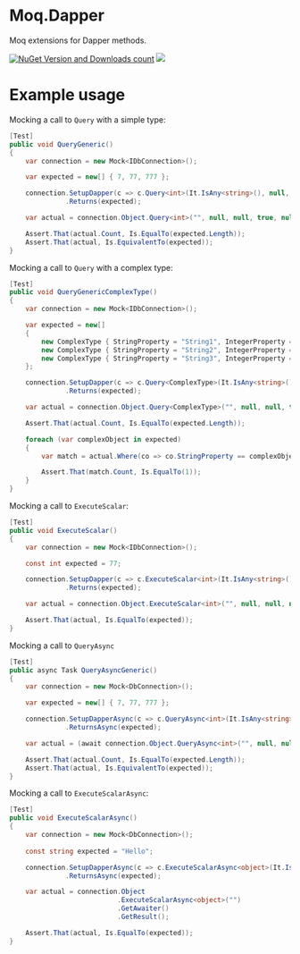 # Moq.Dapper
Moq extensions for Dapper methods.

[![NuGet Version and Downloads count](https://buildstats.info/nuget/Moq.Dapper)](https://www.nuget.org/packages/Moq.Dapper)
[![](https://dev.azure.com/unosd/Moq.Dapper/_apis/build/status/Publish%20to%20NuGet)]()

# Example usage

Mocking a call to `Query` with a simple type:

```csharp
[Test]
public void QueryGeneric()
{
    var connection = new Mock<IDbConnection>();

    var expected = new[] { 7, 77, 777 };

    connection.SetupDapper(c => c.Query<int>(It.IsAny<string>(), null, null, true, null, null))
              .Returns(expected);

    var actual = connection.Object.Query<int>("", null, null, true, null, null).ToList();

    Assert.That(actual.Count, Is.EqualTo(expected.Length));
    Assert.That(actual, Is.EquivalentTo(expected));
}
```

Mocking a call to `Query` with a complex type:

```csharp
[Test]
public void QueryGenericComplexType()
{
    var connection = new Mock<IDbConnection>();

    var expected = new[]
    {
        new ComplexType { StringProperty = "String1", IntegerProperty = 7 },
        new ComplexType { StringProperty = "String2", IntegerProperty = 77 },
        new ComplexType { StringProperty = "String3", IntegerProperty = 777 }
    };

    connection.SetupDapper(c => c.Query<ComplexType>(It.IsAny<string>(), null, null, true, null, null))
              .Returns(expected);

    var actual = connection.Object.Query<ComplexType>("", null, null, true, null, null).ToList();

    Assert.That(actual.Count, Is.EqualTo(expected.Length));

    foreach (var complexObject in expected)
    {
        var match = actual.Where(co => co.StringProperty == complexObject.StringProperty && co.IntegerProperty == complexObject.IntegerProperty);

        Assert.That(match.Count, Is.EqualTo(1));
    }
}
```

Mocking a call to `ExecuteScalar`:

```csharp
[Test]
public void ExecuteScalar()
{
    var connection = new Mock<IDbConnection>();

    const int expected = 77;

    connection.SetupDapper(c => c.ExecuteScalar<int>(It.IsAny<string>(), null, null, null, null))
              .Returns(expected);

    var actual = connection.Object.ExecuteScalar<int>("", null, null, null);

    Assert.That(actual, Is.EqualTo(expected));
}
```

Mocking a call to `QueryAsync`

```csharp
[Test]
public async Task QueryAsyncGeneric()
{
    var connection = new Mock<DbConnection>();

    var expected = new[] { 7, 77, 777 };

    connection.SetupDapperAsync(c => c.QueryAsync<int>(It.IsAny<string>(), null, null, null, null))
              .ReturnsAsync(expected);

    var actual = (await connection.Object.QueryAsync<int>("", null, null, true, null, null)).ToList();

    Assert.That(actual.Count, Is.EqualTo(expected.Length));
    Assert.That(actual, Is.EquivalentTo(expected));
}
```

Mocking a call to `ExecuteScalarAsync`:

```csharp
[Test]
public void ExecuteScalarAsync()
{
    var connection = new Mock<DbConnection>();
    
    const string expected = "Hello";

    connection.SetupDapperAsync(c => c.ExecuteScalarAsync<object>(It.IsAny<string>(), null, null, null, null))
              .ReturnsAsync(expected);

    var actual = connection.Object
                           .ExecuteScalarAsync<object>("")
                           .GetAwaiter()
                           .GetResult();

    Assert.That(actual, Is.EqualTo(expected));
}
```